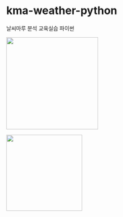 # kma-weather-python
날씨마루 분석 교육실습 파이썬

<a href="https://bit.ly/weather-kma-python"><img src="https://i.imgur.com/r1PBGNm.png" width=242></a>

<img src="https://bd.kma.go.kr/kma2020/images/main/icon_logo_kogl.svg" width="200">
